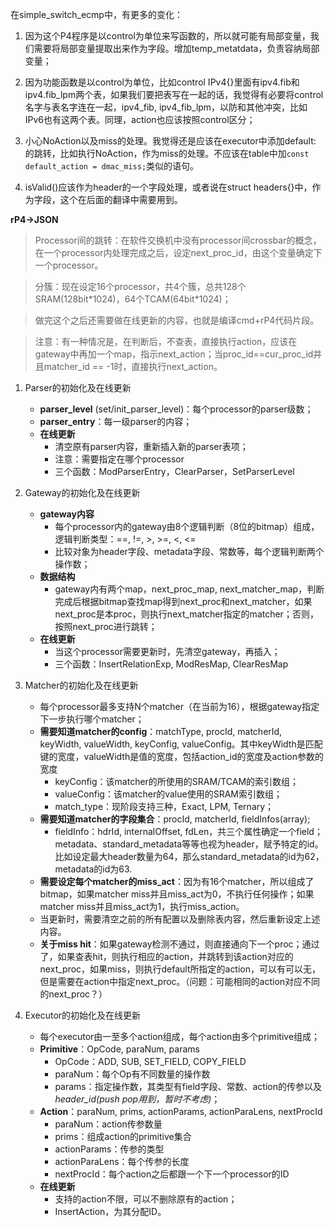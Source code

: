 
在simple_switch_ecmp中，有更多的变化：

1. 因为这个P4程序是以control为单位来写函数的，所以就可能有局部变量，我们需要将局部变量提取出来作为字段。增加temp_metatdata，负责容纳局部变量；

2. 因为功能函数是以control为单位，比如control IPv4{}里面有ipv4.fib和ipv4.fib_lpm两个表，如果我们要把表写在一起的话，我觉得有必要将control名字与表名字连在一起，ipv4_fib, ipv4_fib_lpm，以防和其他冲突，比如IPv6也有这两个表。同理，action也应该按照control区分；

3. 小心NoAction以及miss的处理。我觉得还是应该在executor中添加default: 的跳转，比如执行NoAction，作为miss的处理。不应该在table中加`const default_action = dmac_miss;`类似的语句。

4. isValid()应该作为header的一个字段处理，或者说在struct headers{}中，作为字段，这个在后面的翻译中需要用到。


**rP4->JSON**

> Processor间的跳转：在软件交换机中没有processor间crossbar的概念，在一个processor内处理完成之后，设定next_proc_id，由这个变量确定下一个processor。

> 分簇：现在设定16个processor，共4个簇，总共128个SRAM(128bit\*1024)，64个TCAM(64bit\*1024)；

> 做完这个之后还需要做在线更新的内容，也就是编译cmd+rP4代码片段。

> 注意：有一种情况是，在判断后，不查表，直接执行action，应该在gateway中再加一个map，指示next_action；当proc_id==cur_proc_id并且matcher_id == -1时，直接执行next_action。

1. Parser的初始化及在线更新
    - **parser_level** (set/init_parser_level)：每个processor的parser级数；
    - **parser_entry**：每一级parser的内容；
    - **在线更新**
        - 清空原有parser内容，重新插入新的parser表项；
        - 注意：需要指定在哪个processor
        - 三个函数：ModParserEntry，ClearParser，SetParserLevel

2. Gateway的初始化及在线更新
    - **gateway内容**
        - 每个processor内的gateway由8个逻辑判断（8位的bitmap）组成，逻辑判断类型：==, !=, >, >=, <, <=
        - 比较对象为header字段、metadata字段、常数等，每个逻辑判断两个操作数；
    - **数据结构**
        - gateway内有两个map，next_proc_map, next_matcher_map，判断完成后根据bitmap查找map得到next_proc和next_matcher，如果next_proc是本proc，则执行next_matcher指定的matcher；否则，按照next_proc进行跳转；
    - **在线更新**
        - 当这个processor需要更新时，先清空gateway，再插入；
        - 三个函数：InsertRelationExp, ModResMap, ClearResMap

3. Matcher的初始化及在线更新
    - 每个processor最多支持N个matcher（在当前为16），根据gateway指定下一步执行哪个matcher；
    - **需要知道matcher的config**：matchType, procId, matcherId, keyWidth, valueWidth, keyConfig, valueConfig。其中keyWidth是匹配键的宽度，valueWidth是值的宽度，包括action_id的宽度及action参数的宽度
        - keyConfig：该matcher的所使用的SRAM/TCAM的索引数组；
        - valueConfig：该matcher的value使用的SRAM索引数组；
        - match_type：现阶段支持三种，Exact, LPM, Ternary；
    - **需要知道matcher的字段集合**：procId, matcherId, fieldInfos(array);
        - fieldInfo：hdrId, internalOffset, fdLen，共三个属性确定一个field；metadata、standard_metadata等等也视为header，赋予特定的id。比如设定最大header数量为64，那么standard_metadata的id为62，metadata的id为63.
    - **需要设定每个matcher的miss_act**：因为有16个matcher，所以组成了bitmap，如果matcher miss并且miss_act为0，不执行任何操作；如果matcher miss并且miss_act为1，执行miss_action。
    - 当更新时，需要清空之前的所有配置以及删除表内容，然后重新设定上述内容。
    - **关于miss hit**：如果gateway检测不通过，则直接通向下一个proc；通过了，如果查表hit，则执行相应的action，并跳转到该action对应的next_proc，如果miss，则执行default所指定的action，可以有可以无，但是需要在action中指定next_proc。（问题：可能相同的action对应不同的next_proc？）

4. Executor的初始化及在线更新
    - 每个executor由一至多个action组成，每个action由多个primitive组成；
    - **Primitive**：OpCode, paraNum, params
        - OpCode：ADD, SUB, SET_FIELD, COPY_FIELD
        - paraNum：每个Op有不同数量的操作数
        - params：指定操作数，其类型有field字段、常数、action的传参以及*header_id(push pop用到，暂时不考虑)*；
    - **Action**：paraNum, prims, actionParams, actionParaLens, nextProcId
        - paraNum：action传参数量
        - prims：组成action的primitive集合
        - actionParams：传参的类型
        - actionParaLens：每个传参的长度
        - nextProcId：每个action之后都跟一个下一个processor的ID
    - **在线更新**
        - 支持的action不限，可以不删除原有的action；
        - InsertAction，为其分配ID。